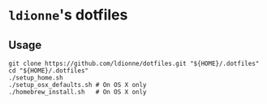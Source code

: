 # `ldionne`'s dotfiles

## Usage

```
git clone https://github.com/ldionne/dotfiles.git "${HOME}/.dotfiles"
cd "${HOME}/.dotfiles"
./setup_home.sh
./setup_osx_defaults.sh # On OS X only
./homebrew_install.sh   # On OS X only
```

